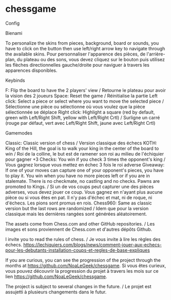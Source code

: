 # chessgame
Config

Bienami

To personalize the skins from pieces, background, board or sounds, you have to click on the button then use left/right arrow key to navigate through the available skins.
Pour personnaliser l'apparence des pièces, de l'arrière-plan, du plateau ou des sons, vous devez cliquez sur le bouton puis utilisez les flèches directionnelles gauche/droite pour naviguer à travers les apparences disponibles.

Keybinds

F: Flip the board to have the 2 players' view / Retourne le plateau pour avoir la vision des 2 joueurs
Space: Reset the game / Réinitialise la partie
Left click: Select a piece or select where you want to move the selected piece / Sélectionne une pièce ou sélectionne où vous voulez que la pièce sélectionnée se déplace
Right click: Highlight a square (red by default, green with Left/Right Shift, yellow with Left/Right Crtl) / Surligne un carré (rouge par défaut, vert avec Left/Right Shift, jaune avec Left/Right Crtl)

Gamemodes

Classic: Classic version of chess / Version classique des échecs
KOTH: King of the Hill, the goal is to walk your king in the center of the board to win / Roi de la colline, le but est de ramener son roi au milieu de l'échiquier pour gagner
+3 Checks: You win if you check 3 times the opponent's king / Vous gagnez lorsque vous mettez en échec 3 fois le roi adverse
Giveaway: If one of your moves can capture one of your opponent's pieces, you have to play it. You win when you have no more pieces left or if you are in stalemate. There is no checkmate, no castling and no checks. Pawns are promoted to Kings. / Si un de vos coups peut capturer une des pièces adverses, vous devez jouer ce coup. Vous gagnez en n'ayant plus aucune pièce ou si vous êtes en pat. Il n'y pas d'échec et mat, ni de roque, ni d'échecs. Les pions sont promus en rois.
Chess960: Same as classic version but the last rows are randomized / Idem que pour la version classique mais les dernières rangées sont générées aléatoirement.

The assets come from Chess.com and other GitHub repositories. / Les images et sons proviennent de Chess.com et d'autres dépôts Github.

I invite you to read the rules of chess. / Je vous invite à lire les règles des échecs.
https://lechiquiers.com/blogs/news/comment-jouer-aux-echecs-pour-les-debutants-installation-coups-et-regles-de-base-expliques

If you are curious, you can see the progression of the project through the months at https://github.com/NoaLeGeek/chessgame.
Si vous êtes curieux, vous pouvez découvrir la progression du projet à travers les mois sur ce lien https://github.com/NoaLeGeek/chessgame.

The project is subject to several changes in the future. / Le projet est assujetti à plusieurs changements dans le futur.